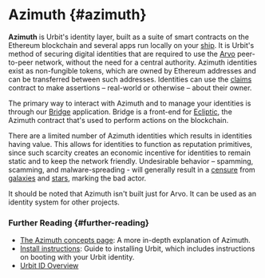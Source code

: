 # Azimuth {#azimuth}

**Azimuth** is Urbit's identity layer, built as a suite of smart contracts on the Ethereum blockchain and several apps run locally on your [ship](ship.md). It is Urbit's method of securing digital identities that are required to use the [Arvo](arvo.md) peer-to-peer network, without the need for a central authority. Azimuth identities exist as non-fungible tokens, which are owned by Ethereum addresses and can be transferred between such addresses. Identities can use the [claims](claims.md) contract to make assertions – real-world or otherwise – about their owner.

The primary way to interact with Azimuth and to manage your identities is through our [Bridge](https://bridge.urbit.org) application. Bridge is a front-end for [Ecliptic](ecliptic.md), the Azimuth contract that's used to perform actions on the blockchain.

There are a limited number of Azimuth identities which results in identities having value. This allows for identities to function as reputation primitives, since such scarcity creates an economic incentive for identities to remain static and to keep the network friendly. Undesirable behavior – spamming, scamming, and malware-spreading - will generally result in a [censure](censures.md) from [galaxies](galaxy.md) and [stars](star.md), marking the bad actor.

It should be noted that Azimuth isn't built just for Arvo. It can be used as an identity system for other projects.

### Further Reading {#further-reading}

- [The Azimuth concepts page](../system/identity): A more in-depth explanation of Azimuth.
- [Install instructions](../manual/getting-started): Guide to installing Urbit, which includes instructions on booting with your Urbit identity.
- [Urbit ID Overview](https://urbit.org/overview/urbit-id)

